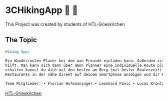 # 3CHikingApp 🥾 🗻

This Project was created by students of HTL-Grieskirchen

## The Topic
```markdown
Hiking App:

Ein Wanderrouten Planer bei dem man Freunde einladen kann. Außerdem ist eine Wettervorhersage eingebaut, welche bei der Entscheidung, ob man überhaupt gehen will 
hilft. Man kann sich dann über denn Planner eine individuelle Route planen und diese auch mit deinen Freunden teilen. Um deinen Kampfgeist immer Aufrecht zu
erhalten kannst du dich mit den besten am Berg (mit bester Routenzeit) messen. Wenn du hungrig deinen Wandertag abschließt, wird dir die App außerdem die schönsten
Restaurants in der nähe direkt auf deinem Smartphone anzeigen und dir Rezensionen von anderen als Entscheidungshilfe geben.

Team Mitglieder: • Florian Hofmanninger • Leonhard Panic • Lucas Kronlachner
```

[HTL-Grieskirchen](http://www.htl-grieskirchen.net/index.php?id=4)

